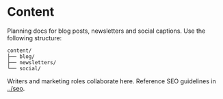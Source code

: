 # Content

Planning docs for blog posts, newsletters and social captions. Use the following structure:

```
content/
├── blog/
├── newsletters/
└── social/
```

Writers and marketing roles collaborate here. Reference SEO guidelines in [../seo](../seo).
